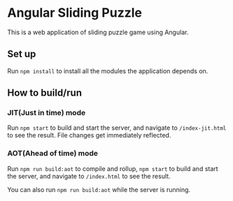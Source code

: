 # Angular Sliding Puzzle

This is a web application of sliding puzzle game using Angular.

## Set up

Run `npm install` to install all the modules the application depends on.

## How to build/run

### JIT(Just in time) mode

Run `npm start` to build and start the server, and navigate to `/index-jit.html` to see the result. File changes get immediately reflected.

### AOT(Ahead of time) mode

Run `npm run build:aot` to compile and rollup, `npm start` to build and start the server, and navigate to `/index.html` to see the result.

You can also run `npm run build:aot` while the server is running.
